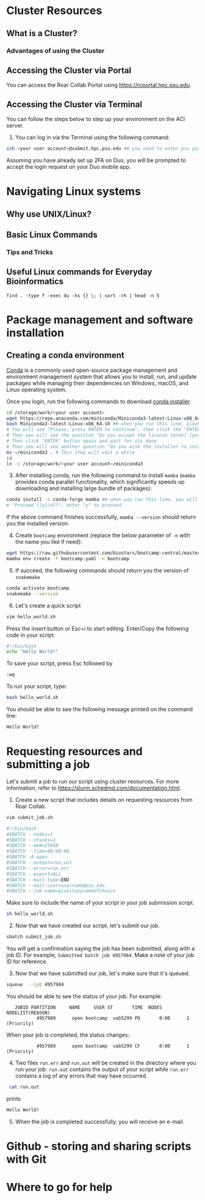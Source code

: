 # Cluster Resources
## What is a Cluster?
### Advantages of using the Cluster 

## Accessing the Cluster via Portal

You can access the Roar Collab Portal using https://rcportal.hpc.psu.edu.

## Accessing the Cluster via Terminal 
You can follow the steps below to step up your environment on the ACI server.

1. You can log in via the Terminal using the following command:
   
```bash
ssh <your user account>@submit.hpc.psu.edu ## you need to enter psu password. 
```
Assuming you have already set up 2FA on Duo, you will be prompted to accept the login request on your Duo mobile app.

# Navigating Linux systems
## Why use UNIX/Linux?
## Basic Linux Commands
### Tips and Tricks
## Useful Linux commands for Everyday Bioinformatics
`find . -type f -exec du -hs {} \; | sort -rh | head -n 5`

# Package management and software installation

## Creating a conda environment

[Conda](https://docs.conda.io/en/latest/) is a commonly used open-source package management and environment management system that allows you to install, run, and update packages while managing their dependencies on Windows, macOS, and Linux operating system. 

Once you login, run the following commands to download [conda installer](https://docs.conda.io/en/latest/miniconda.html).
```bash
cd /storage/work/<your user account>
wget https://repo.anaconda.com/miniconda/Miniconda3-latest-Linux-x86_64.sh
bash Miniconda3-latest-Linux-x86_64.sh ## when you run this line, please follow:
# You will see "Please, press ENTER to continue", then click the "ENTER" button to continue and then keep clicking the "Space" button.
# Then you will see the question "Do you accept the license terms? [yes|no]", enter "yes" and then "ENTER" button
# Then click "ENTER" button again and wait for its done.
# Then you will see another question "Do you wish the installer to initialize Miniconda3 by running conda init? [yes|no]", enter "yes" and then "ENTER" button.
mv ~/miniconda3 . # This step will wait a while
cd 
ln -s /storage/work/<your user account>/miniconda3
```

3. After installing conda, run the following command to install `mamba` (`mamba` provides conda parallel functionality, which significantly speeds up downloading and installing large bundle of packages):
```bash
conda install -c conda-forge mamba ## when you run this line, you will see a question 
# "Proceed ([y]/n)?", enter "y" to proceed.
```
If the above command finishes successfully, `mamba --version` should return you the installed version.

4. Create `bootcamp` environment (replace the below parameter of `-n` with the name you like if need):
```bash
wget https://raw.githubusercontent.com/biostars/bootcamp-central/master/web/archives/2023/setup/bootcamp.yaml
mamba env create -f bootcamp.yaml -n bootcamp
```
5. If succeed, the following commands should return you the version of `snakemake`
```bash
conda activate bootcamp
snakemake --version
```
6. Let's create a quick script
```bash
vim hello_world.sh
```
Press the insert button or Esc+i to start editing.  Enter/Copy the following code in your script:
```bash
#!/bin/bash
echo "Hello World!"
```
To save your script, press Esc followed by 
```bash
:wq
```
To run your script, type:
```bash
bash hello_world.sh
```
You should be able to see the following message printed on the command line:
```bash
Hello World!
```
# Requesting resources and submitting a job

Let's submit a job to run our script using cluster resources. For more information, refer to https://slurm.schedmd.com/documentation.html.

1. Create a new script that includes details on requesting resources from Roar Collab.

```bash
vim submit_job.sh
```

```bash
#!/bin/bash
#SBATCH --nodes=1
#SBATCH --ntasks=1 
#SBATCH --mem=250GB 
#SBATCH --time=48:00:00 
#SBATCH -A open
#SBATCH --output=run.out
#SBATCH --error=run.err
#SBATCH --export=ALL
#SBATCH --mail-type=END
#SBATCH --mail-user=username@psu.edu
#SBATCH --job-name=giveitanynameofchoice
```
Make sure to include the name of your script in your job submission script.

```bash
sh hello_world.sh
```
2. Now that we have created our script, let's submit our job.
``` bash
sbatch submit_job.sh
```
You will get a confirmation saying the job has been submitted, along with a job ID. 
For example, `Submitted batch job 4957984`. Make a note of your job ID for reference.

3. Now that we have submitted our job, let's make sure that it's queued.
 ```bash
squeue  --job 4957984
```
You should be able to see the status of your job. For example:
```
   JOBID PARTITION     NAME     USER ST       TIME  NODES NODELIST(REASON)
           4957989      open bootcamp  vab5299 PD       0:00      1 (Priority)
```

When your job is completed, the status changes:
```   JOBID PARTITION     NAME     USER ST       TIME  NODES NODELIST(REASON)
           4957989      open bootcamp  vab5299 CF       0:00      1 (Priority)
```
4. Two files `run.err` and `run.out` will be created in the directory where you run your job. `run.out` contains the output of your script while `run.err` contains a log of any errors that may have occurred.
```bash
 cat run.out
```
prints
```bash
Hello World!
``` 
5. When the job is completed successfully, you will receive an e-mail. 

# Github - storing and sharing scripts with Git

# Where to go for help

